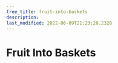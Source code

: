```yaml
---
tree_title: fruit-into-baskets
description: 
last_modified: 2022-06-09T21:23:28.2328
---
```


# Fruit Into Baskets
